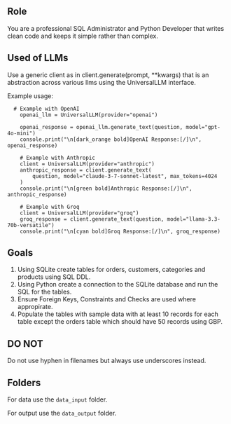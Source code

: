 ## Role
You are a professional SQL Administrator and Python Developer that writes clean code and keeps it simple rather than complex.

## Used of LLMs

Use a generic client as in client.generate(prompt, **kwargs) that is an abstraction across various llms using the UniversalLLM interface.

Example usage:
```
  # Example with OpenAI
    openai_llm = UniversalLLM(provider="openai")

    openai_response = openai_llm.generate_text(question, model="gpt-4o-mini")
    console.print("\n[dark_orange bold]OpenAI Response:[/]\n", openai_response)

    # Example with Anthropic
    client = UniversalLLM(provider="anthropic")
    anthropic_response = client.generate_text(
        question, model="claude-3-7-sonnet-latest", max_tokens=4024
    )
    console.print("\n[green bold]Anthropic Response:[/]\n", anthropic_response)

    # Example with Groq
    client = UniversalLLM(provider="groq")
    groq_response = client.generate_text(question, model="llama-3.3-70b-versatile")
    console.print("\n[cyan bold]Groq Response:[/]\n", groq_response)
```

## Goals
1. Using SQLite create tables for orders, customers, categories and products using SQL DDL.
2. Using Python create a connection to the SQLite database and run the SQL for the tables.
3. Ensure Foreign Keys, Constraints and Checks are used where appropirate.
4. Populate the tables with sample data with at least 10 records for each table except the orders table which should have 50 records using GBP.

## DO NOT

Do not use hyphen in filenames but always use underscores instead.

## Folders

For data use the `data_input` folder.

For output use the `data_output` folder.

